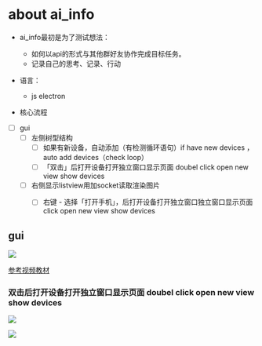 # about ai_info

* ai_info最初是为了测试想法：
  * 如何以api的形式与其他群好友协作完成目标任务。
  * 记录自己的思考、记录、行动


* 语言：
    * js electron

* 核心流程

* [ ] gui 
    * [ ] 左侧树型结构
        * [ ] 如果有新设备，自动添加（有检测循环语句）if have new devices ，auto add devices（check loop）
        * [ ] 「双击」后打开设备打开独立窗口显示页面 doubel click open new view  show devices 
    * [ ] 右侧显示listview用<canva>加socket读取渲染图片
        * [ ] 右键 - 选择「打开手机」，后打开设备打开独立窗口独立窗口显示页面 click open new view  show devices 

 
 
 
 ## gui
 
![](http://xccimg.zhess.com/20190207205348_yMPmOl_Screenshot.jpeg)
 
[参考视频教材](http://www.hb-qk.com/video.html)


### 双击后打开设备打开独立窗口显示页面 doubel click open new view  show devices 

![](https://github.com/openstf/stf/raw/master/doc/7s_usage.gif)
 

![](http://xccimg.zhess.com/20190207210700_50hpGe_Screenshot.jpeg)
